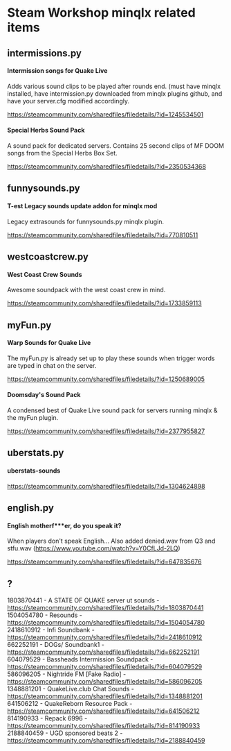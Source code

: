 # Steam Workshop minqlx related items

## intermissions<span>.py</span>

#### Intermission songs for Quake Live

Adds various sound clips to be played after rounds end. (must have minqlx installed, have intermission<span>.py</span> downloaded from minqlx plugins github, and have your server.cfg modified accordingly.

https://steamcommunity.com/sharedfiles/filedetails/?id=1245534501


#### Special Herbs Sound Pack

A sound pack for dedicated servers. Contains 25 second clips of MF DOOM songs from the Special Herbs Box Set.

https://steamcommunity.com/sharedfiles/filedetails/?id=2350534368

## funnysounds<span>.py</span>

#### T-est Legacy sounds update addon for minqlx mod

Legacy extrasounds for funnysounds<span>.py</span> minqlx plugin.

https://steamcommunity.com/sharedfiles/filedetails/?id=770810511

## westcoastcrew<span>.py</span>

#### West Coast Crew Sounds

Awesome soundpack with the west coast crew in mind.

https://steamcommunity.com/sharedfiles/filedetails/?id=1733859113

## myFun<span>.py</span>

#### Warp Sounds for Quake Live

The myFun<span>.py</span> is already set up to play these sounds when trigger words are typed in chat on the server.

https://steamcommunity.com/sharedfiles/filedetails/?id=1250689005

#### Doomsday's Sound Pack

A condensed best of Quake Live sound pack for servers running minqlx & the myFun plugin.

https://steamcommunity.com/sharedfiles/filedetails/?id=2377955827

## uberstats<span>.py</span>


#### uberstats-sounds

https://steamcommunity.com/sharedfiles/filedetails/?id=1304624898

## english<span>.py</span>

#### English motherf***er, do you speak it?

When players don't speak English...
Also added denied.wav from Q3 and stfu.wav (https://www.youtube.com/watch?v=Y0CfLJd-2LQ)

https://steamcommunity.com/sharedfiles/filedetails/?id=647835676

## ?
1803870441 - A STATE OF QUAKE server ut sounds - https://steamcommunity.com/sharedfiles/filedetails/?id=1803870441
1504054780 - Resounds - https://steamcommunity.com/sharedfiles/filedetails/?id=1504054780
2418610912 - Infi Soundbank - https://steamcommunity.com/sharedfiles/filedetails/?id=2418610912
662252191 - DOGs/ Soundbank1 - https://steamcommunity.com/sharedfiles/filedetails/?id=662252191
604079529 - Bassheads Intermission Soundpack - https://steamcommunity.com/sharedfiles/filedetails/?id=604079529
586096205 - Nightride FM [Fake Radio] - https://steamcommunity.com/sharedfiles/filedetails/?id=586096205
1348881201 - QuakeLive.club Chat Sounds - https://steamcommunity.com/sharedfiles/filedetails/?id=1348881201
641506212 - QuakeReborn Resource Pack - https://steamcommunity.com/sharedfiles/filedetails/?id=641506212
814190933 - Repack 6996 - https://steamcommunity.com/sharedfiles/filedetails/?id=814190933
2188840459 - UGD sponsored beats 2 - https://steamcommunity.com/sharedfiles/filedetails/?id=2188840459

